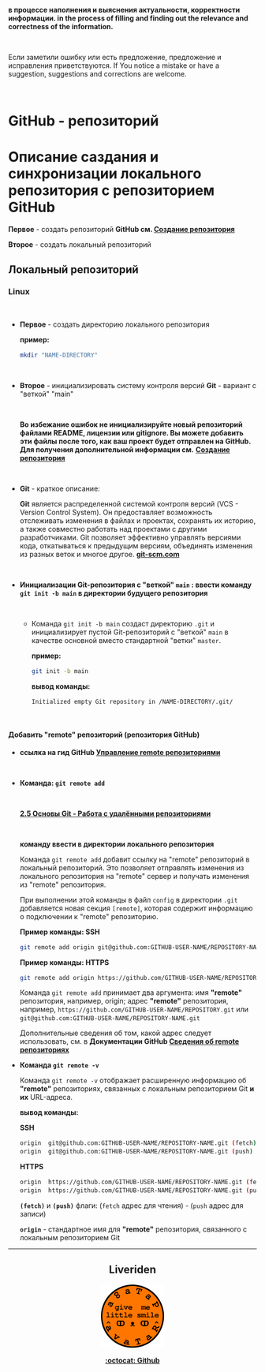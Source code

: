 **в процессе наполнения и выяснения актуальности, корректности информации.
in the process of filling and finding out the relevance and correctness of the information.**

<br>

Если заметили ошибку или есть предложение, предложение и исправления приветствуются.
If You notice a mistake or have a suggestion, suggestions and corrections are welcome.

<br>

# GitHub - репозиторий

# Описание саздания и синхронизации локального репозитория с репозиторием GitHub

**Первое** - создать репозиторий **GitHub см. [Создание репозитория](https://docs.github.com/ru/repositories/creating-and-managing-repositories/creating-a-new-repository)**

**Второе** - создать локальный репозиторий

## Локальный репозиторий

### Linux

<br>

- **Первое** - создать директорию локального репозитория

  **пример:**

  ```bash
  mkdir "NAME-DIRECTORY"
  ```

<br>

- **Второе** - инициализировать систему контроля версий **Git** - вариант с "веткой" "main"

  <br>

  **Во избежание ошибок не инициализируйте новый репозиторий файлами README, лицензии или gitignore. Вы можете добавить эти файлы после того, как ваш проект будет отправлен на GitHub. Для получения дополнительной информации см.** **[Создание репозитория](https://docs.github.com/ru/repositories/creating-and-managing-repositories/creating-a-new-repository)**

<br>

- **Git** - краткое описание:

  **Git** является распределенной системой контроля версий (VCS - Version Control System). Он предоставляет возможность отслеживать изменения в файлах и проектах, сохранять их историю, а также совместно работать над проектами с другими разработчиками. Git позволяет эффективно управлять версиями кода, откатываться к предыдущим версиям, объединять изменения из разных веток и многое другое.
  **[git-scm.com](https://git-scm.com/)**

<br>

- **Инициализации Git-репозитория с "веткой" `main` : ввести команду `git init -b main` в директории будущего репозитория**

  <br>

  - Команда `git init -b main` создаст директорию `.git` и инициализирует пустой Git-репозиторий с "веткой" `main` в качестве основной вместо стандартной "ветки" `master`.

    **пример:**

    ```bash
    git init -b main
    ```

    **вывод команды:**

    ```bash
    Initialized empty Git repository in /NAME-DIRECTORY/.git/
    ```

<br>

#### Добавить "remote" репозиторий (репозитория GitHub)

- **ссылка на гид GitHub [Управление remote репозиториями](https://docs.github.com/ru/get-started/getting-started-with-git/managing-remote-repositories)**

<br>

- **Команда: `git remote add`**

  <br>

  **[2.5 Основы Git - Работа с удалёнными репозиториями](https://git-scm.com/book/ru/v2/%D0%9E%D1%81%D0%BD%D0%BE%D0%B2%D1%8B-Git-%D0%A0%D0%B0%D0%B1%D0%BE%D1%82%D0%B0-%D1%81-%D1%83%D0%B4%D0%B0%D0%BB%D1%91%D0%BD%D0%BD%D1%8B%D0%BC%D0%B8-%D1%80%D0%B5%D0%BF%D0%BE%D0%B7%D0%B8%D1%82%D0%BE%D1%80%D0%B8%D1%8F%D0%BC%D0%B8)**

  <br>

  **команду ввести в директории локального репозитория**
  <br>

  Команда `git remote add` добавит ссылку на "remote" репозиторий в локальный репозиторий. Это позволяет отправлять изменения из локального репозитория на "remote" сервер и получать изменения из "remote" репозитория.

  При выполнении этой команды в файл `config` в директории `.git` добавляется новая секция `[remote]`, которая содержит информацию о подключении к "remote" репозиторию.

  **Пример команды: SSH**

  ```bash
  git remote add origin git@github.com:GITHUB-USER-NAME/REPOSITORY-NAME.git
  ```

  **Пример команды: HTTPS**

  ```bash
  git remote add origin https://github.com/GITHUB-USER-NAME/REPOSITORY-NAME.git
  ```

  Команда `git remote add` принимает два аргумента: имя **"remote"** репозитория, например, origin; адрес **"remote"** репозитория, например, `https://github.com/GITHUB-USER-NAME/REPOSITORY.git` или `git@github.com:GITHUB-USER-NAME/REPOSITORY-NAME.git`

  Дополнительные сведения об том, какой адрес следует использовать, см. в **Документации GitHub [Сведения об **remote** репозиториях](https://docs.github.com/ru/get-started/getting-started-with-git/about-remote-repositories)**

- **Команда `git remote -v`**

  Команда `git remote -v` отображает расширенную информацию об **"remote"** репозиториях, связанных с локальным репозиторием Git **и их** URL-адреса.

  **вывод команды:**

  **SSH**

  ```bash
  origin  git@github.com:GITHUB-USER-NAME/REPOSITORY-NAME.git (fetch)
  origin  git@github.com:GITHUB-USER-NAME/REPOSITORY-NAME.git (push)
  ```

  **HTTPS**

  ```bash
  origin  https://github.com/GITHUB-USER-NAME/REPOSITORY-NAME.git (fetch)
  origin  https://github.com/GITHUB-USER-NAME/REPOSITORY-NAME.git (push)
  ```

  **`(fetch)`** и **`(push)`** флаги: (`fetch` адрес для чтения) - (`push` адрес для записи)

  **`origin`** - стандартное имя для **"remote"** репозитория, связанного с локальным репозиторием Git

---

<div align="center">
<h2>Liveriden</h2>
<a href="https://github.com/liveriden" title="Liveriden">
<img alt="Liveriden logo - (Если Вы видите этот текст, это значит ссылка неработающая, если у Вас есть свободная минутка :) сообщите об этом  на электронную почту вставив ссылку страницы в письмо или опишите ситуацию.) (If You see this text, it means the link is broken, if You have a free minute :) let know by e-mail by inserting the page link in the letter or describe the situation.)" height="128" src="https://github.com/liveriden/lidev/raw/main/github-assets/image/smile-browser-image.png" width="128" />
</a>
</div>
<div align="center">

**[:octocat: Github](https://github.com/)**

</div>
<!-- liveridenʳ࿕☦ 2023-06-07 -->
